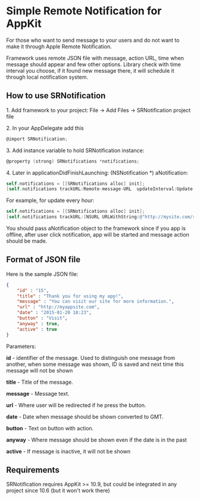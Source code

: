 # Simple Remote Notification for AppKit

For those who want to send message to your users and do not want to make it through Apple Remote Notification. 

Framework uses remote JSON file with message, action URL, time when message should appear and few other options. Library check with time interval you choose, if it found new message there, it will schedule it through local notification system.

## How to use SRNotification

1\. Add framework to your project: File -> Add Files -> SRNotification project file

2\. In your AppDelegate add this

```objective-c
@import SRNotification;
```
	
3\. Add instance variable to hold SRNotification instance:

```objective-c
@property (strong) SRNotifications *notifications;
```
	
4\. Later in applicationDidFinishLaunching: (NSNotification *) aNotification:

```objective-c
self.notifications = [[SRNotifications alloc] init];
[self.notifications trackURL:Remote-message-URL  updateInterval:Update-interval-in-seconds startupNotification:aNotification];
```
	
For example, for update every hour:

```objective-c
self.notifications = [[SRNotifications alloc] init];
[self.notifications trackURL:[NSURL URLWithString:@"http://mysite.com/remote_message.json"]  updateInterval:60*60 startupNotification:aNotification];
```

You should pass aNotification object to the framework since if you app is offline, after user click notification, app will be started and message action should be made.

## Format of JSON file

Here is the sample JSON file:

```json
{
    "id" : "15",
    "title" : "Thank you for using my app!",
    "message" : "You can visit our site for more information.",
    "url" : "http://myappsite.com",
    "date" : "2015-01-20 18:23",
    "button" : "Visit",
    "anyway" : true,
    "active" : true
}
```

Parameters:

**id** - identifier of the message. Used to distinguish one message from another, when some message was shown, ID is saved and next time this message will not be shown

**title** - Title of the message.

**message** - Message text.

**url** - Where user will be redirected if he press the button.

**date** - Date when message should be shown converted to GMT.

**button** - Text on button with action.

**anyway** - Where message should be shown even if the date is in the past

**active** - If message is inactive, it will not be shown

## Requirements

SRNotification requires AppKit >= 10.9, but could be integrated in any project since 10.6 (but it won't work there)
